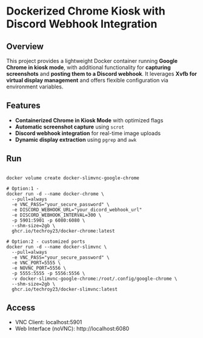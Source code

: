 # Dockerized Chrome Kiosk with Discord Webhook Integration

## Overview

This project provides a lightweight Docker container running **Google Chrome in kiosk mode**, with additional functionality for **capturing screenshots** and **posting them to a Discord webhook**. It leverages **Xvfb for virtual display management** and offers flexible configuration via environment variables.

## Features

- **Containerized Chrome in Kiosk Mode** with optimized flags
- **Automatic screenshot capture** using `scrot`
- **Discord webhook integration** for real-time image uploads
- **Dynamic display extraction** using `pgrep` and `awk`

## Run
```

docker volume create docker-slimvnc-google-chrome

# Option:1 -
docker run -d --name docker-chrome \
  --pull=always
  -e VNC_PASS="your_secure_password" \
  -e DISCORD_WEBHOOK_URL="your_dicord_webhook_url"
  -e DISCORD_WEBHOOK_INTERVAL=300 \
  -p 5901:5901 -p 6080:6080 \
  --shm-size=2gb \
  ghcr.io/techroy23/docker-chrome:latest

# Option:2 - customized ports
docker run -d --name docker-slimvnc \
  --pull=always
  -e VNC_PASS="your_secure_password" \
  -e VNC_PORT=5555 \
  -e NOVNC_PORT=5556 \
  -p 5555:5555 -p 5556:5556 \
  -v docker-slimvnc-google-chrome:/root/.config/google-chrome \
  --shm-size=2gb \
  ghcr.io/techroy23/docker-slimvnc:latest

```

## Access
- VNC Client: localhost:5901
- Web Interface (noVNC): http://localhost:6080
